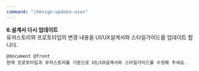 ```yaml
---
command: "/design:update-uiux"
---
```


**6.설계서 다시 업데이트**  
유저스토리와 프로토타입의 변경 내용을 UI/UX설계서와 스타일가이드를 업데이트 합니다.
```
@document @front 
현재 프로토타입과 유저스토리를 기준으로 UI/UX설계서와 스타일가이드를 수정해 주세요. 
```